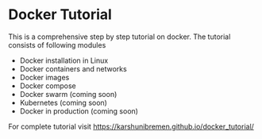 # Docker Tutorial

This is a comprehensive step by step tutorial on docker. The tutorial consists of following modules

- Docker installation in Linux
- Docker containers and networks
- Docker images
- Docker compose
- Docker swarm (coming soon)
- Kubernetes (coming soon)
- Docker in production (coming soon)

For complete tutorial visit https://karshunibremen.github.io/docker_tutorial/